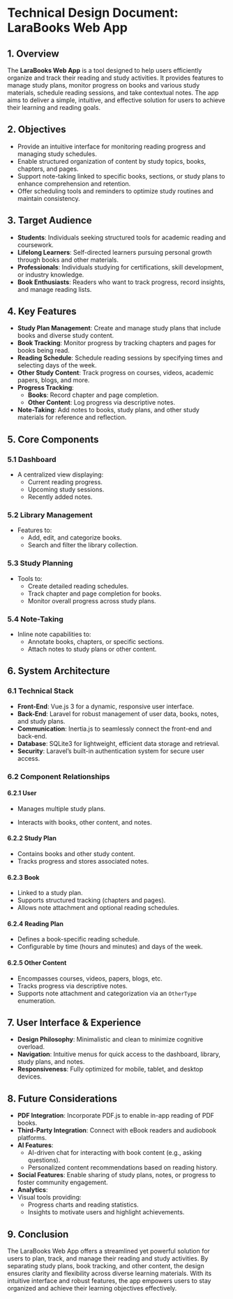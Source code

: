 # Technical Design Document: LaraBooks Web App

## 1. Overview

The **LaraBooks Web App** is a tool designed to help users efficiently organize and track their reading and study activities. It provides features to manage study plans, monitor progress on books and various study materials, schedule reading sessions, and take contextual notes. The app aims to deliver a simple, intuitive, and effective solution for users to achieve their learning and reading goals.

## 2. Objectives

- Provide an intuitive interface for monitoring reading progress and managing study schedules.
- Enable structured organization of content by study topics, books, chapters, and pages.
- Support note-taking linked to specific books, sections, or study plans to enhance comprehension and retention.
- Offer scheduling tools and reminders to optimize study routines and maintain consistency.

## 3. Target Audience

- **Students**: Individuals seeking structured tools for academic reading and coursework.
- **Lifelong Learners**: Self-directed learners pursuing personal growth through books and other materials.
- **Professionals**: Individuals studying for certifications, skill development, or industry knowledge.
- **Book Enthusiasts**: Readers who want to track progress, record insights, and manage reading lists.

## 4. Key Features

- **Study Plan Management**: Create and manage study plans that include books and diverse study content.
- **Book Tracking**: Monitor progress by tracking chapters and pages for books being read.
- **Reading Schedule**: Schedule reading sessions by specifying times and selecting days of the week.
- **Other Study Content**: Track progress on courses, videos, academic papers, blogs, and more.
- **Progress Tracking**:
  - **Books**: Record chapter and page completion.
  - **Other Content**: Log progress via descriptive notes.
- **Note-Taking**: Add notes to books, study plans, and other study materials for reference and reflection.

## 5. Core Components

### 5.1 Dashboard

- A centralized view displaying:
  - Current reading progress.
  - Upcoming study sessions.
  - Recently added notes.

### 5.2 Library Management

- Features to:
  - Add, edit, and categorize books.
  - Search and filter the library collection.

### 5.3 Study Planning

- Tools to:
  - Create detailed reading schedules.
  - Track chapter and page completion for books.
  - Monitor overall progress across study plans.

### 5.4 Note-Taking

- Inline note capabilities to:
  - Annotate books, chapters, or specific sections.
  - Attach notes to study plans or other content.

## 6. System Architecture

### 6.1 Technical Stack

- **Front-End**: Vue.js 3 for a dynamic, responsive user interface.
- **Back-End**: Laravel for robust management of user data, books, notes, and study plans.
- **Communication**: Inertia.js to seamlessly connect the front-end and back-end.
- **Database**: SQLite3 for lightweight, efficient data storage and retrieval.
- **Security**: Laravel’s built-in authentication system for secure user access.

### 6.2 Component Relationships

#### 6.2.1 User

- Manages multiple study plans.

- Interacts with books, other content, and notes.

#### 6.2.2 Study Plan

- Contains books and other study content.
- Tracks progress and stores associated notes.

#### 6.2.3 Book

- Linked to a study plan.
- Supports structured tracking (chapters and pages).
- Allows note attachment and optional reading schedules.

#### 6.2.4 Reading Plan

- Defines a book-specific reading schedule.
- Configurable by time (hours and minutes) and days of the week.

#### 6.2.5 Other Content

- Encompasses courses, videos, papers, blogs, etc.
- Tracks progress via descriptive notes.
- Supports note attachment and categorization via an `OtherType` enumeration.

## 7. User Interface & Experience

- **Design Philosophy**: Minimalistic and clean to minimize cognitive overload.
- **Navigation**: Intuitive menus for quick access to the dashboard, library, study plans, and notes.
- **Responsiveness**: Fully optimized for mobile, tablet, and desktop devices.

## 8. Future Considerations

- **PDF Integration**: Incorporate PDF.js to enable in-app reading of PDF books.
- **Third-Party Integration**: Connect with eBook readers and audiobook platforms.
- **AI Features**:
  - AI-driven chat for interacting with book content (e.g., asking questions).
  - Personalized content recommendations based on reading history.
- **Social Features**: Enable sharing of study plans, notes, or progress to foster community engagement.
- **Analytics**:
- Visual tools providing:
  - Progress charts and reading statistics.
  - Insights to motivate users and highlight achievements.

## 9. Conclusion

The LaraBooks Web App offers a streamlined yet powerful solution for users to plan, track, and manage their reading and study activities. By separating study plans, book tracking, and other content, the design ensures clarity and flexibility across diverse learning materials. With its intuitive interface and robust features, the app empowers users to stay organized and achieve their learning objectives effectively.
